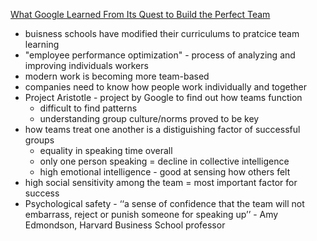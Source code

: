 [What Google Learned From Its Quest to Build the Perfect Team](https://www.nytimes.com/2016/02/28/magazine/what-google-learned-from-its-quest-to-build-the-perfect-team.html)

- buisness schools have modified their curriculums to pratcice team learning
- "employee performance optimization" - process of analyzing and improving individuals workers
- modern work is becoming more team-based
- companies need to know how people work individually and together
- Project Aristotle - project by Google to find out how teams function
  - difficult to find patterns
  - understanding group culture/norms proved to be key
- how teams treat one another is a distiguishing factor of successful groups
  - equality in speaking time overall
  - only one person speaking = decline in collective intelligence
  - high emotional intelligence - good at sensing how others felt
- high social sensitivity among the team = most important factor for success
- Psychological safety - ‘‘a sense of confidence that the team will not embarrass, reject or punish someone for speaking up’’ - Amy Edmondson, Harvard Business School professor
